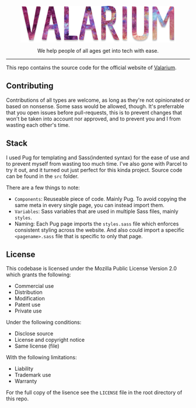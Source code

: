 <center>

<p align="center">

<img align="center" height="100px" alt="logo" src="./dist/VALARIUM.45a3c626.png">


We help people of all ages get into tech with ease.

</p>

</center>
<hr/>

This repo contains the source code for the official website of [Valarium](valarium.netlify.com).

## Contributing
Contributions of all types are welcome, as long as they're not opinionated or based on nonsense. Some sass would be allowed, though. It's preferrable that you open issues before pull-requests, this is to prevent changes that won't be taken into account nor approved, and to prevent you and I from wasting each other's time.

## Stack
I used Pug for templating and Sass(indented syntax) for the ease of use and to prevent myself from wasting too much time. I've also gone with Parcel to try it out, and it turned out just perfect for this kinda project. Source code can be found in the `src` folder.

There are a few things to note:
- `Components`: Reuseable piece of code. Mainly Pug. To avoid copying the same meta in every single page, you can instead import them.
- `Variables`: Sass variables that are used in multiple Sass files, mainly `styles`.
- Naming: Each Pug page imports the `styles.sass` file which enforces consistent styling across the website. And also could import a specific `<pagename>.sass` file that is specific to only that page.

## License
This codebase is licensed under the Mozilla Public License Version 2.0 which grants the following:
- Commercial use
- Distribution
- Modification
- Patent use
- Private use

Under the following conditions:
- Disclose source
- License and copyright notice
- Same license (file)

With the following limitations:
- Liability
- Trademark use
- Warranty

For the full copy of the lisence see the `LICENSE` file in the root directory of this repo.